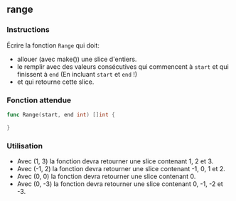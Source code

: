 ## range

### Instructions

Écrire la fonction `Range` qui doit:

- allouer (avec make()) une slice d'entiers.
- le remplir avec des valeurs consécutives qui commencent à `start` et qui finissent à `end` (En incluant `start` et `end` !)
- et qui retourne cette slice.

### Fonction attendue

```go
func Range(start, end int) []int {

}
```

### Utilisation

- Avec (1, 3) la fonction devra retourner une slice contenant 1, 2 et 3.
- Avec (-1, 2) la fonction devra retourner une slice contenant -1, 0, 1 et 2.
- Avec (0, 0) la fonction devra retourner une slice contenant 0.
- Avec (0, -3) la fonction devra retourner une slice contenant 0, -1, -2 et -3.
